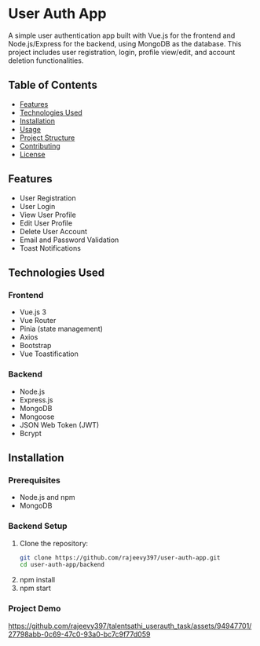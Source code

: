 # User Auth App

A simple user authentication app built with Vue.js for the frontend and Node.js/Express for the backend, using MongoDB as the database. This project includes user registration, login, profile view/edit, and account deletion functionalities.

## Table of Contents

- [Features](#features)
- [Technologies Used](#technologies-used)
- [Installation](#installation)
- [Usage](#usage)
- [Project Structure](#project-structure)
- [Contributing](#contributing)
- [License](#license)

## Features

- User Registration
- User Login
- View User Profile
- Edit User Profile
- Delete User Account
- Email and Password Validation
- Toast Notifications

## Technologies Used

### Frontend

- Vue.js 3
- Vue Router
- Pinia (state management)
- Axios
- Bootstrap
- Vue Toastification

### Backend

- Node.js
- Express.js
- MongoDB
- Mongoose
- JSON Web Token (JWT)
- Bcrypt

## Installation

### Prerequisites

- Node.js and npm
- MongoDB

### Backend Setup

1. Clone the repository:
   ```sh
   git clone https://github.com/rajeevy397/user-auth-app.git
   cd user-auth-app/backend

2. npm install
3. npm start

### Project Demo
https://github.com/rajeevy397/talentsathi_userauth_task/assets/94947701/27798abb-0c69-47c0-93a0-bc7c9f77d059
